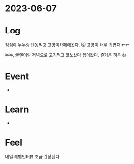 # 2023-06-07

# Log

점심에 누누랑 텐동먹고 고양이카페에왔다. 😻
고양이 너무 귀엽다 ㅠㅠ

누누, 글렌이랑 저녁으로 고기먹고 코노갔다 집에왔다.
즐거운 하루 👍

# Event

- 

# Learn

- 

# Feel

내일 레벨인터뷰 조금 긴장된다.